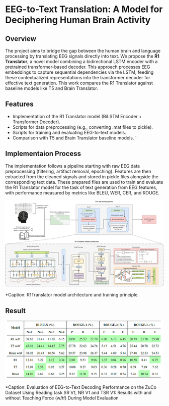 # EEG-to-Text Translation: A Model for Deciphering Human Brain Activity 


## Overview

The project aims to bridge the gap between the human brain and language processing by translating EEG signals directly into text. We propose the **R1 Translator**, a novel model combining a bidirectional LSTM encoder with a pretrained transformer-based decoder. This approach processes EEG embeddings to capture sequential dependencies via the LSTM, feeding these contextualized representations into the transformer decoder for effective text generation. This work compares the R1 Translator against baseline models like T5 and Brain Translator.

## Features

* Implementation of the R1 Translator model (BiLSTM Encoder + Transformer Decoder).
* Scripts for data preprocessing (e.g., converting .mat files to pickle).
* Scripts for training and evaluating EEG-to-text models.
* Comparison with T5 and Brain Translator baseline models.
`

## Implementaion Process

The implementation follows a pipeline starting with raw EEG data preprocessing (filtering, artifact removal, epoching). Features are then extracted from the cleaned signals and stored in pickle files alongside the corresponding text data. These prepared files are used to train and evaluate the R1 Translator model for the task of text generation from EEG features, with performance measured by metrics like BLEU, WER, CER, and ROUGE.

![R1Translator model architecture and training principle.](figures/EEG_methodology.jpg)

*Caption: R1Translator model architecture and training principle.


## Result

![Model comparison](figures/Model_comaparison.png)

*Caption: Evaluation of EEG-to-Text Decoding Performance on the ZuCo Dataset Using Reading
task SR V1, NR V1 and TSR V1: Results with and without Teaching Force (w/tf) During Model
Evaluation
